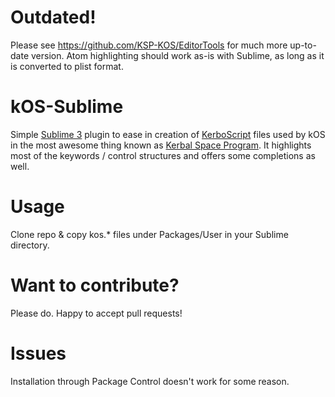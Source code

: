 Outdated!
=========

Please see https://github.com/KSP-KOS/EditorTools for much more up-to-date version. Atom highlighting should work
as-is with Sublime, as long as it is converted to plist format.

kOS-Sublime
===========

Simple [Sublime 3](http://www.sublimetext.com/3) plugin to ease in creation of
[KerboScript](https://github.com/erendrake/KOS) files used by kOS in the most awesome thing known as [Kerbal Space Program](http://kerbalspaceprogram.com). It highlights most of the keywords / control structures and offers some completions as well.

Usage
=====

Clone repo & copy kos.* files under Packages/User in your Sublime directory.

Want to contribute?
===================

Please do. Happy to accept pull requests!

Issues
======

Installation through Package Control doesn't work for some reason.
